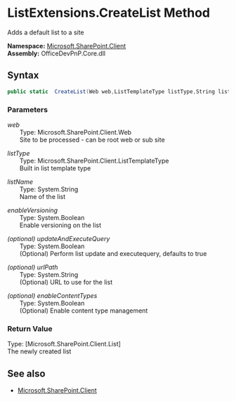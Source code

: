 # ListExtensions.CreateList Method  
Adds a default list to a site  

**Namespace:** [Microsoft.SharePoint.Client](Microsoft.SharePoint.Client.md)  
**Assembly:** OfficeDevPnP.Core.dll  
## Syntax
```C#
public static  CreateList(Web web,ListTemplateType listType,String listName,Boolean enableVersioning,Boolean updateAndExecuteQuery,String urlPath,Boolean enableContentTypes)
```
### Parameters
*web*  
&emsp;&emsp;Type: Microsoft.SharePoint.Client.Web  
&emsp;&emsp;Site to be processed - can be root web or sub site  
  
*listType*  
&emsp;&emsp;Type: Microsoft.SharePoint.Client.ListTemplateType  
&emsp;&emsp;Built in list template type  
  
*listName*  
&emsp;&emsp;Type: System.String  
&emsp;&emsp;Name of the list  
  
*enableVersioning*  
&emsp;&emsp;Type: System.Boolean  
&emsp;&emsp;Enable versioning on the list  
  
*(optional) updateAndExecuteQuery*  
&emsp;&emsp;Type: System.Boolean  
&emsp;&emsp;(Optional) Perform list update and executequery, defaults to true  
  
*(optional) urlPath*  
&emsp;&emsp;Type: System.String  
&emsp;&emsp;(Optional) URL to use for the list  
  
*(optional) enableContentTypes*  
&emsp;&emsp;Type: System.Boolean  
&emsp;&emsp;(Optional) Enable content type management  
  
### Return Value
Type: [Microsoft.SharePoint.Client.List]  
The newly created list

## See also
- [Microsoft.SharePoint.Client](Microsoft.SharePoint.Client.md)
